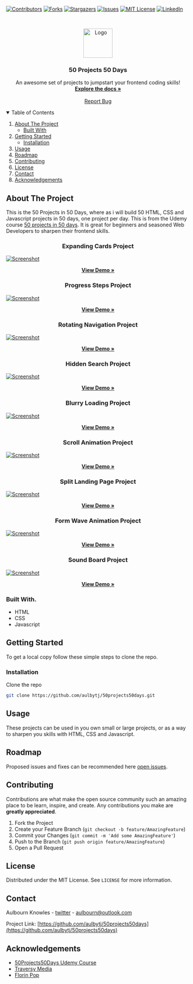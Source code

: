 <!--
*** Thanks for checking out the 50projects50days. If you have a suggestion
*** that would make this better, please fork the repo and create a pull request
*** or simply open an issue with the tag "enhancement".
*** Thanks again! Now go create something AMAZING! :D
-->



<!-- PROJECT SHIELDS -->
<!--
*** I'm using markdown "reference style" links for readability.
*** Reference links are enclosed in brackets [ ] instead of parentheses ( ).
*** See the bottom of this document for the declaration of the reference variables
*** for contributors-url, forks-url, etc. This is an optional, concise syntax you may use.
*** https://www.markdownguide.org/basic-syntax/#reference-style-links
-->
[![Contributors][contributors-shield]][contributors-url]
[![Forks][forks-shield]][forks-url]
[![Stargazers][stars-shield]][stars-url]
[![Issues][issues-shield]][issues-url]
[![MIT License][license-shield]][license-url]
[![LinkedIn][linkedin-shield]][linkedin-url]



<!-- PROJECT LOGO -->
<br />
<p align="center">
  <a href="https://github.com/aulbytj/50projects50days">
    <img src="src/images/logo.png" alt="Logo" width="80" height="80">
  </a>

  <h3 align="center">50 Projects 50 Days</h3>

  <p align="center">
    An awesome set of projects to jumpstart your frontend coding skills!
    <br />
    <a href="https://github.com/aulbytj/50projects50days"><strong>Explore the docs »</strong></a>
    <br />
    <br />
    <a href="https://github.com/aulbytj/50projects50days/issues">Report Bug</a>
  </p>
</p>



<!-- TABLE OF CONTENTS -->
<details open="open">
  <summary>Table of Contents</summary>
  <ol>
    <li>
      <a href="#about-the-project">About The Project</a>
      <ul>
        <li><a href="#built-with">Built With</a></li>
      </ul>
    </li>
    <li>
      <a href="#getting-started">Getting Started</a>
      <ul>
        <li><a href="#installation">Installation</a></li>
      </ul>
    </li>
    <li><a href="#usage">Usage</a></li>
    <li><a href="#roadmap">Roadmap</a></li>
    <li><a href="#contributing">Contributing</a></li>
    <li><a href="#license">License</a></li>
    <li><a href="#contact">Contact</a></li>
    <li><a href="#acknowledgements">Acknowledgements</a></li>
  </ol>
</details>



<!-- ABOUT THE PROJECT -->
## About The Project

This is the 50 Projects in 50 Days, where as i will build 50 HTML, CSS and Javascript projects in 50 days, one project per day. This is from the Udemy course  [50 projects in 50 days](https://www.udemy.com/course/50-projects-50-days). It is great for beginners and seasoned Web Developers to sharpen their frontend skills.

<h3 align="center"> Expanding Cards Project</h3>
<p>
  <a href="https://expanding-cards.vercel.app/">
    <img src="src/images/Screenshot-expanding-cards.png" alt="Screenshot">
  </a>
  <p align="center">
    <a href="https://expanding-cards.vercel.app/"><strong>View Demo »</strong></a>
  </p>
</p>

<h3 align="center"> Progress Steps Project</h3>
<p>
  <a href="https://progress-steps.vercel.app/">
    <img src="src/images/Screenshot-progress-steps.png" alt="Screenshot">
  </a>
  <p align="center">
    <a href="https://progress-steps.vercel.app/"><strong>View Demo »</strong></a>
  </p>
</p>


<h3 align="center"> Rotating Navigation Project</h3>
<p>
  <a href="https://rotating-navigation.vercel.app/">
    <img src="src/images/Screenshot-rotating-navigation.png" alt="Screenshot">
  </a>
  <p align="center">
    <a href="https://rotating-navigation.vercel.app/"><strong>View Demo »</strong></a>
  </p>
</p>


<h3 align="center"> Hidden Search Project</h3>
<p>
  <a href="https://hungry-feynman-cb2b6c.netlify.app/">
    <img src="src/images/Screenshot-hidden-search.png" alt="Screenshot">
  </a>
  <p align="center">
    <a href="https://hungry-feynman-cb2b6c.netlify.app/"><strong>View Demo »</strong></a>
  </p>
</p>


<h3 align="center"> Blurry Loading Project</h3>
<p>
  <a href="https://elated-turing-311e14.netlify.app/">
    <img src="src/images/Screenshot-blurry-loading.png" alt="Screenshot">
  </a>
  <p align="center">
    <a href="https://elated-turing-311e14.netlify.app/"><strong>View Demo »</strong></a>
  </p>
</p>


<h3 align="center"> Scroll Animation Project</h3>
<p>
  <a href="https://nostalgic-ride-b880f3.netlify.app/">
    <img src="src/images/Screenshot-scroll-animation.png" alt="Screenshot">
  </a>
  <p align="center">
    <a href="https://nostalgic-ride-b880f3.netlify.app/"><strong>View Demo »</strong></a>
  </p>
</p>


<h3 align="center"> Split Landing Page Project</h3>
<p>
  <a href="https://flamboyant-austin-8d316a.netlify.app/">
    <img src="src/images/Screenshot-split-landing-page.png" alt="Screenshot">
  </a>
  <p align="center">
    <a href="https://nostalgic-ride-b880f3.netlify.app/"><strong>View Demo »</strong></a>
  </p>
</p>


<h3 align="center"> Form Wave Animation Project</h3>
<p>
  <a href="https://tender-chandrasekhar-61c01e.netlify.app/">
    <img src="src/images/Screenshot-form-wave-animation.png" alt="Screenshot">
  </a>
  <p align="center">
    <a href="https://tender-chandrasekhar-61c01e.netlify.app/"><strong>View Demo »</strong></a>
  </p>
</p>

<h3 align="center"> Sound Board Project</h3>
<p>
  <a href="https://tender-chandrasekhar-61c01e.netlify.app/">
    <img src="src/images/Screenshot-sound-board.png" alt="Screenshot">
  </a>
  <p align="center">
    <a href="https://tender-chandrasekhar-61c01e.netlify.app/"><strong>View Demo »</strong></a>
  </p>
</p>


### Built With.

* HTML
* CSS
* Javascript

<!-- GETTING STARTED -->
## Getting Started

To get a local copy follow these simple steps to clone the repo.


### Installation


Clone the repo
   ```sh
   git clone https://github.com/aulbytj/50projects50days.git
   ```

<!-- USAGE EXAMPLES -->
## Usage

These projects can be used in you own small or large projects, or as a way to sharpen you skills with HTML, CSS and Javascript.

<!-- ROADMAP -->
## Roadmap

Proposed issues and fixes can be recommended here [open issues](https://github.com/aulbytj/50projects50days/issues).



<!-- CONTRIBUTING -->
## Contributing

Contributions are what make the open source community such an amazing place to be learn, inspire, and create. Any contributions you make are **greatly appreciated**.

1. Fork the Project
2. Create your Feature Branch (`git checkout -b feature/AmazingFeature`)
3. Commit your Changes (`git commit -m 'Add some AmazingFeature'`)
4. Push to the Branch (`git push origin feature/AmazingFeature`)
5. Open a Pull Request



<!-- LICENSE -->
## License

Distributed under the MIT License. See `LICENSE` for more information.



<!-- CONTACT -->
## Contact

Aulbourn Knowles - [twitter](https://twitter.com/aulbytj) - aulbourn@outlook.com

Project Link: [https://github.com/aulbytj/50projects50days](https://github.com/aulbytj/50projects50days)



<!-- ACKNOWLEDGEMENTS -->
## Acknowledgements
* [50Projects50Days Udemy Course](https://www.udemy.com/course/50-projects-50-days)
* [Traversy Media](https://www.youtube.com/user/TechGuyWeb)
* [Florin Pop](https://www.youtube.com/channel/UCeU-1X402kT-JlLdAitxSMA)



<!-- MARKDOWN LINKS & IMAGES -->
<!-- https://www.markdownguide.org/basic-syntax/#reference-style-links -->
[contributors-shield]: https://img.shields.io/github/contributors/aulbytj/50projects50days.svg?style=for-the-badge
[contributors-url]: https://github.com/aulbytj/50projects50days/graphs/contributors
[forks-shield]: https://img.shields.io/github/forks/aulbytj/50projects50days.svg?style=for-the-badge
[forks-url]: https://github.com/aulbytj/50projects50days/network/members
[stars-shield]: https://img.shields.io/github/stars/aulbytj/50projects50days.svg?style=for-the-badge
[stars-url]: https://github.com/aulbytj/50projects50days/stargazers
[issues-shield]: https://img.shields.io/github/issues/aulbytj/50projects50days.svg?style=for-the-badge
[issues-url]: https://github.com/aulbytj/50projects50days/issues
[license-shield]: https://img.shields.io/github/license/aulbytj/50projects50days.svg?style=for-the-badge
[license-url]: https://github.com/aulbytj/50projects50days/blob/master/LICENSE.txt
[linkedin-shield]: https://img.shields.io/badge/-LinkedIn-black.svg?style=for-the-badge&logo=linkedin&colorB=555
[linkedin-url]: https://linkedin.com/in/aulbytj
[product-screenshot]: images/screenshot.png
